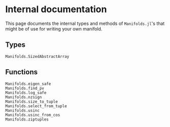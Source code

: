 # Internal documentation

This page documents the internal types and methods of `Manifolds.jl`'s that might be of use for writing your own manifold.

## Types

```@docs
Manifolds.SizedAbstractArray
```

## Functions

```@docs
Manifolds.eigen_safe
Manifolds.find_pv
Manifolds.log_safe
Manifolds.nzsign
Manifolds.size_to_tuple
Manifolds.select_from_tuple
Manifolds.usinc
Manifolds.usinc_from_cos
Manifolds.ziptuples
```
